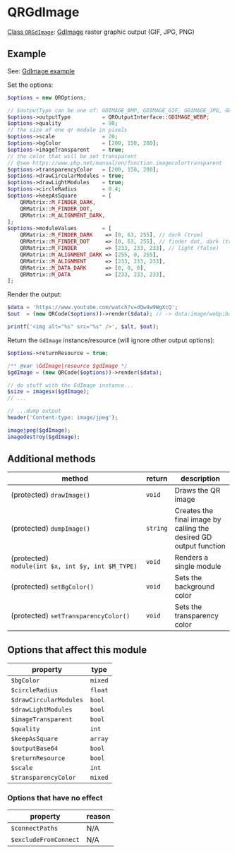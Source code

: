 # QRGdImage

[Class `QRGdImage`](https://github.com/chillerlan/php-qrcode/blob/main/src/Output/QRGdImage.php): [GdImage](https://www.php.net/manual/book.image) raster graphic output (GIF, JPG, PNG)


## Example

See: [GdImage example](https://github.com/chillerlan/php-qrcode/blob/main/examples/image.php)

Set the options:
```php
$options = new QROptions;

// $outputType can be one of: GDIMAGE_BMP, GDIMAGE_GIF, GDIMAGE_JPG, GDIMAGE_PNG, GDIMAGE_WEBP
$options->outputType          = QROutputInterface::GDIMAGE_WEBP;
$options->quality             = 90;
// the size of one qr module in pixels
$options->scale               = 20;
$options->bgColor             = [200, 150, 200];
$options->imageTransparent    = true;
// the color that will be set transparent
// @see https://www.php.net/manual/en/function.imagecolortransparent
$options->transparencyColor   = [200, 150, 200];
$options->drawCircularModules = true;
$options->drawLightModules    = true;
$options->circleRadius        = 0.4;
$options->keepAsSquare        = [
	QRMatrix::M_FINDER_DARK,
	QRMatrix::M_FINDER_DOT,
	QRMatrix::M_ALIGNMENT_DARK,
];
$options->moduleValues        = [
	QRMatrix::M_FINDER_DARK    => [0, 63, 255], // dark (true)
	QRMatrix::M_FINDER_DOT     => [0, 63, 255], // finder dot, dark (true)
	QRMatrix::M_FINDER         => [233, 233, 233], // light (false)
	QRMatrix::M_ALIGNMENT_DARK => [255, 0, 255],
	QRMatrix::M_ALIGNMENT      => [233, 233, 233],
	QRMatrix::M_DATA_DARK      => [0, 0, 0],
	QRMatrix::M_DATA           => [233, 233, 233],
];
```

Render the output:

```php
$data = 'https://www.youtube.com/watch?v=dQw4w9WgXcQ';
$out  = (new QRCode($options))->render($data); // -> data:image/webp;base64,...

printf('<img alt="%s" src="%s" />', $alt, $out);
```


Return the `GdImage` instance/resource (will ignore other output options):

```php
$options->returnResource = true;

/** @var \GdImage|resource $gdImage */
$gdImage = (new QRCode($options))->render($data);

// do stuff with the GdImage instance...
$size = imagesx($gdImage);
// ...

// ...dump output
header('Content-type: image/jpeg');

imagejpeg($gdImage);
imagedestroy($gdImage);
```


## Additional methods

| method                                            | return   | description                                                       |
|---------------------------------------------------|----------|-------------------------------------------------------------------|
| (protected) `drawImage()`                         | `void`   | Draws the QR image                                                |
| (protected) `dumpImage()`                         | `string` | Creates the final image by calling the desired GD output function |
| (protected) `module(int $x, int $y, int $M_TYPE)` | `void`   | Renders a single module                                           |
| (protected) `setBgColor()`                        | `void`   | Sets the background color                                         |
| (protected) `setTransparencyColor()`              | `void`   | Sets the transparency color                                       |


## Options that affect this module

| property               | type           |
|------------------------|----------------|
| `$bgColor`             | `mixed`        |
| `$circleRadius`        | `float`        |
| `$drawCircularModules` | `bool`         |
| `$drawLightModules`    | `bool`         |
| `$imageTransparent`    | `bool`         |
| `$quality`             | `int`          |
| `$keepAsSquare`        | `array`        |
| `$outputBase64`        | `bool`         |
| `$returnResource`      | `bool`         |
| `$scale`               | `int`          |
| `$transparencyColor`   | `mixed`        |


### Options that have no effect

| property              | reason |
|-----------------------|--------|
| `$connectPaths`       | N/A    |
| `$excludeFromConnect` | N/A    |
